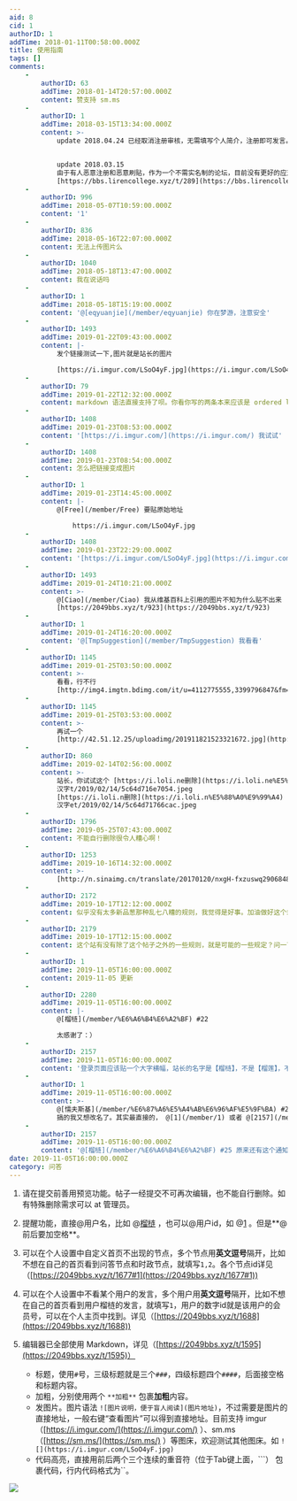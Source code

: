 ```yaml
---
aid: 8
cid: 1
authorID: 1
addTime: 2018-01-11T00:58:00.000Z
title: 使用指南
tags: []
comments:
    -
        authorID: 63
        addTime: 2018-01-14T20:57:00.000Z
        content: 赞支持 sm.ms
    -
        authorID: 1
        addTime: 2018-03-15T13:34:00.000Z
        content: >-
            update 2018.04.24 已经取消注册审核，无需填写个人简介，注册即可发言。


            update 2018.03.15
            由于有人恶意注册和恶意刷贴，作为一个不需实名制的论坛，目前没有更好的应对方式，无奈之下采取注册审核，用户注册后管理员审核通过之后方能发帖和回帖。为了方便管理员判定，请在注册后点击右上角的设置，在个人简介里补充有意义的文字。详见
            [https://bbs.lirencollege.xyz/t/289](https://bbs.lirencollege.xyz/t/289)
    -
        authorID: 996
        addTime: 2018-05-07T10:59:00.000Z
        content: '1'
    -
        authorID: 836
        addTime: 2018-05-16T22:07:00.000Z
        content: 无法上传图片么
    -
        authorID: 1040
        addTime: 2018-05-18T13:47:00.000Z
        content: 我在说话吗
    -
        authorID: 1
        addTime: 2018-05-18T15:19:00.000Z
        content: '@[eqyuanjie](/member/eqyuanjie) 你在梦游，注意安全'
    -
        authorID: 1493
        addTime: 2019-01-22T09:43:00.000Z
        content: |-
            发个链接测试一下,图片就是站长的图片

            [https://i.imgur.com/LSoO4yF.jpg](https://i.imgur.com/LSoO4yF.jpg)
    -
        authorID: 79
        addTime: 2019-01-22T12:32:00.000Z
        content: markdown 语法直接支持了呗。你看你写的两条本来应该是 ordered list 都没渲染出来多别扭。
    -
        authorID: 1408
        addTime: 2019-01-23T08:53:00.000Z
        content: '[https://i.imgur.com/](https://i.imgur.com/) 我试试'
    -
        authorID: 1408
        addTime: 2019-01-23T08:54:00.000Z
        content: 怎么把链接变成图片
    -
        authorID: 1
        addTime: 2019-01-23T14:45:00.000Z
        content: |-
            @[Free](/member/Free) 要贴原始地址

                https://i.imgur.com/LSoO4yF.jpg
    -
        authorID: 1408
        addTime: 2019-01-23T22:29:00.000Z
        content: '[https://i.imgur.com/LSoO4yF.jpg](https://i.imgur.com/LSoO4yF.jpg)'
    -
        authorID: 1493
        addTime: 2019-01-24T10:21:00.000Z
        content: >-
            @[Ciao](/member/Ciao) 我从维基百科上引用的图片不知为什么贴不出来
            [https://2049bbs.xyz/t/923](https://2049bbs.xyz/t/923)
    -
        authorID: 1
        addTime: 2019-01-24T16:20:00.000Z
        content: '@[TmpSuggestion](/member/TmpSuggestion) 我看看'
    -
        authorID: 1145
        addTime: 2019-01-25T03:50:00.000Z
        content: >-
            看看，行不行
            [http://img4.imgtn.bdimg.com/it/u=4112775555,3399796847&fm=11&gp=0.jpg](http://img4.imgtn.bdimg.com/it/u=4112775555,3399796847&fm=11&gp=0.jpg)
    -
        authorID: 1145
        addTime: 2019-01-25T03:53:00.000Z
        content: >-
            再试一个
            [http://42.51.12.25/uploadimg/201911821523321672.jpg](http://42.51.12.25/uploadimg/201911821523321672.jpg)
    -
        authorID: 860
        addTime: 2019-02-14T02:56:00.000Z
        content: >-
            站长，你试试这个 [https://i.loli.ne删除](https://i.loli.ne%E5%88%A0%E9%99%A4)
            汉字t/2019/02/14/5c64d716e7054.jpeg
            [https://i.loli.n删除](https://i.loli.n%E5%88%A0%E9%99%A4)
            汉字et/2019/02/14/5c64d71766cac.jpeg
    -
        authorID: 1796
        addTime: 2019-05-25T07:43:00.000Z
        content: 不能自行删除很令人糟心啊！
    -
        authorID: 1253
        addTime: 2019-10-16T14:32:00.000Z
        content: >-
            [http://n.sinaimg.cn/translate/20170120/nxgH-fxzuswq2906848.jpg](https://n.sinaimg.cn/translate/20170120/nxgH-fxzuswq2906848.jpg)
    -
        authorID: 2172
        addTime: 2019-10-17T12:12:00.000Z
        content: 似乎没有太多新品葱那种乱七八糟的规则，我觉得是好事。加油做好这个站。谢谢。
    -
        authorID: 2179
        addTime: 2019-10-17T12:15:00.000Z
        content: 这个站有没有除了这个帖子之外的一些规则，就是可能的一些规定？问一下，怕踩雷。BBS还是很久以前玩过的，都忘了怎么玩了
    -
        authorID: 1
        addTime: 2019-11-05T16:00:00.000Z
        content: 2019-11-05 更新
    -
        authorID: 2280
        addTime: 2019-11-05T16:00:00.000Z
        content: |-
            @[榴梿](/member/%E6%A6%B4%E6%A2%BF) #22

            太感谢了：）
    -
        authorID: 2157
        addTime: 2019-11-05T16:00:00.000Z
        content: '登录页面应该贴一个大字横幅，站长的名字是【榴梿】，不是【榴莲】，不要at错人 :)'
    -
        authorID: 1
        addTime: 2019-11-05T16:00:00.000Z
        content: >-
            @[懦夫斯基](/member/%E6%87%A6%E5%A4%AB%E6%96%AF%E5%9F%BA) #24
            搞的我又想改名了。其实最直接的， @[1](/member/1) 或者 @[2157](/member/2157) ，记得前后加空格。
    -
        authorID: 2157
        addTime: 2019-11-05T16:00:00.000Z
        content: '@[榴梿](/member/%E6%A6%B4%E6%A2%BF) #25 原来还有这个通知方法，学习了。'
date: 2019-11-05T16:00:00.000Z
category: 问答
---
```


1.  请在提交前善用预览功能。帖子一经提交不可再次编辑，也不能自行删除。如有特殊删除需求可以 at 管理员。
    
2.  提醒功能，直接@用户名，比如 @[榴梿](/member/%E6%A6%B4%E6%A2%BF) ，也可以@用户id，如 @[1](/member/1) 。但是**@前后要加空格**。
    
3.  可以在个人设置中自定义首页不出现的节点，多个节点用**英文逗号**隔开，比如不想在自己的首页看到问答节点和时政节点，就填写`1,2`。各个节点id详见（[https://2049bbs.xyz/t/1677#1](https://2049bbs.xyz/t/1677#1))
    
4.  可以在个人设置中不看某个用户的发言，多个用户用**英文逗号**隔开，比如不想在自己的首页看到用户榴梿的发言，就填写`1`，用户的数字id就是该用户的会员号，可以在个人主页中找到。详见（[https://2049bbs.xyz/t/1688](https://2049bbs.xyz/t/1688))
    
5.  编辑器已全部使用 Markdown，详见（[https://2049bbs.xyz/t/1595](https://2049bbs.xyz/t/1595)）
    
    *   标题，使用`#`号，三级标题就是三个`###`，四级标题四个`####`，后面接空格和标题内容。
    *   加粗，分别使用两个 `**加粗**` 包裹**加粗**内容。
    *   发图片。图片语法 `![图片说明，便于盲人阅读](图片地址)`，不过需要是图片的直接地址，一般右键“查看图片”可以得到直接地址。目前支持 imgur（[https://i.imgur.com/](https://i.imgur.com/) ）、sm.ms（[https://sm.ms/](https://sm.ms/) ）等图床，欢迎测试其他图床。如 `![](https://i.imgur.com/LSoO4yF.jpg)`
    *   代码高亮，直接用前后两个三个连续的重音符（位于Tab键上面，\`\`\`） 包裹代码，行内代码格式为\`\`。

![](https://i.imgur.com/LSoO4yF.jpg)
